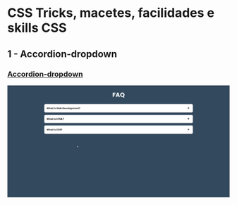 # CSS Tricks, macetes, facilidades e skills CSS

## 1 - Accordion-dropdown
### <a href="./accordion-dropdown">Accordion-dropdown<a>
<img src="./accordion-dropdown/gif-dropdown.gif">